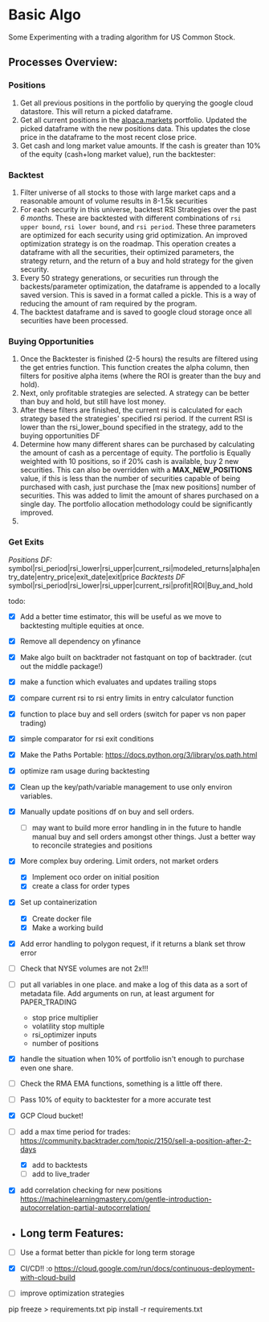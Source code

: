 # Basic Algo

Some Experimenting with a trading algorithm for US Common Stock. 
## Processes Overview:
### Positions
1. Get all previous positions in the portfolio by querying the google cloud datastore. This will return a picked dataframe.
1. Get all current positions in the <a href='alpaca.markets'>alpaca.markets</a> portfolio. Updated the picked dataframe with the new positions data. This updates the close price in the dataframe to the most recent close price.
1. Get cash and long market value amounts. If the cash is greater than 10% of the equity (cash+long market value), run the backtester:

### Backtest
1. Filter universe of all stocks to those with large market caps and a reasonable amount of volume results in 8-1.5k securities
2. For each security in this universe, backtest RSI Strategies over the past *6 months*. These are backtested with different combinations of `rsi upper bound`, `rsi lower bound`, and `rsi period`. These three parameters are optimized for each security using grid optimization. An improved optimization strategy is on the roadmap. This operation creates a dataframe with all the securities, their optimized parameters, the strategy return, and the return of a buy and hold strategy for the given security.
1. Every 50 strategy generations, or securities run through the backests/parameter optimization, the dataframe is appended to a locally saved version. This is saved in a format called a pickle. This is a way of reducing the amount of ram required by the program.
1. The backtest dataframe and is saved to google cloud storage once all securities have been processed.

### Buying Opportunities
1. Once the Backtester is finished (2-5 hours) the results are filtered using the get entries function. This function creates the alpha column, then filters for positive alpha items (where the ROI is greater than the buy and hold).
2. Next, only profitable strategies are selected. A strategy can be better than buy and hold, but still have lost money. 
1. After these filters are finished, the current rsi is calculated for each strategy based the strategies' specified rsi period. If the current RSI is lower than the rsi_lower_bound specified in the strategy, add to the buying opportunities DF
4. Determine how many different shares can be purchased by calculating the amount of cash as a percentage of equity. The portfolio is Equally weighted with 10 positions, so if 20% cash is available, buy 2 new securities. This can also be overridden with a **MAX_NEW_POSITIONS** value, if this is less than the number of securities capable of being purchased with cash, just purchase the [max new positions] number of securities. This was added to limit the amount of shares purchased on a single day. The portfolio allocation methodology could be significantly improved. 
1. 


### Get Exits

    
*Positions DF:*
symbol|rsi_period|rsi_lower|rsi_upper|current_rsi|modeled_returns|alpha|entry_date|entry_price|exit_date|exit|price
*Backtests DF*
symbol|rsi_period|rsi_lower|rsi_upper|current_rsi|profit|ROI|Buy_and_hold

todo:
- [x] Add a better time estimator, this will be useful as we move to backtesting multiple equities at once. 
- [x] Remove all dependency on yfinance
- [x] Make algo built on backtrader not fastquant on top of backtrader. (cut out the middle package!)

- [x] make a function which evaluates and updates trailing stops
- [x] compare current rsi to rsi entry limits in entry calculator function
- [x] function to place buy and sell orders (switch for paper vs non paper trading)
- [x] simple comparator for rsi exit conditions
- [x] Make the Paths Portable: https://docs.python.org/3/library/os.path.html
- [x] optimize ram usage during backtesting

- [x] Clean up the key/path/variable management to use only environ variables. 
- [x] Manually update positions df on buy and sell orders. 
    - [ ] may want to build more error handling in in the future to handle manual buy and sell orders amongst other things. Just a better way to reconcile strategies and positions 
- [x] More complex buy ordering. Limit orders, not market orders
    - [x] Implement oco order on initial position
    - [x] create a class for order types
- [x] Set up containerization
    - [x] Create docker file
    - [x] Make a working build
- [x] Add error handling to polygon request, if it returns a blank set throw error

- [ ] Check that NYSE volumes are not 2x!!!

- [ ] put all variables in one place. and make a log of this data as a sort of metadata file. Add arguments on run, at least argument for PAPER_TRADING
    - stop price multiplier
    - volatility stop multiple
    - rsi_optimizer inputs
    - number of positions
- [x] handle the situation when 10% of portfolio isn't enough to purchase even one share.

- [ ] Check the RMA EMA functions, something is a little off there. 

- [ ] Pass 10% of equity to backtester for a more accurate test

- [x] GCP Cloud bucket!
- [ ] add a max time period for trades: https://community.backtrader.com/topic/2150/sell-a-position-after-2-days
    - [x] add to backtests
    - [ ] add to live_trader
- [x] add correlation checking for new positions https://machinelearningmastery.com/gentle-introduction-autocorrelation-partial-autocorrelation/

- ## Long term Features:
- [ ] Use a format better than pickle for long term storage
- [x] CI/CD!! :o https://cloud.google.com/run/docs/continuous-deployment-with-cloud-build
- [ ] improve optimization strategies


pip freeze > requirements.txt
pip install -r requirements.txt